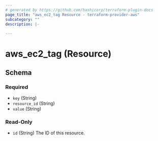 ```yaml
---
# generated by https://github.com/hashicorp/terraform-plugin-docs
page_title: "aws_ec2_tag Resource - terraform-provider-aws"
subcategory: ""
description: |-
  
---
```


# aws_ec2_tag (Resource)





<!-- schema generated by tfplugindocs -->
## Schema

### Required

- `key` (String)
- `resource_id` (String)
- `value` (String)

### Read-Only

- `id` (String) The ID of this resource.
